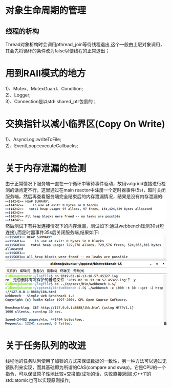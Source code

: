 # 对象生命周期的管理    
## 线程的析构  
Thread对象析构时会调用pthread_join等待线程退出,这个一般由上层对象调用，其会先将循环的条件改为false以便线程的正常退出；  
# 用到RAII模式的地方  
1)、Mutex、MutexGuard、Condition;  
2)、Logger;  
3)、Connection是以std::shared_ptr包裹的；  
# 交换指针以减小临界区(Copy On Write)
1)、AsyncLog::writeToFile;  
2)、EventLoop::executeCallbacks;  
# 关于内存泄漏的检测 
由于正常情况下服务端一直在一个循环中等待事件驱动，故用valgrind直接进行检测的话肯定不行，这里通过在main reactor中注册一个定时器事件(5s)，超时关闭服务端，然后再查看服务端完全结束后的内存泄漏情况，结果是没有内存泄漏的:  
![memory_leak](./results/实验室电脑虚拟机环境下测试结果/内存泄漏.png)  
然后测试下有并发连接情况下的内存泄漏，测试如下:通过webbench压测30s(短连接),而定时器事件35s后关闭服务端,结果如下:  
![memory_leak2](./results/实验室电脑虚拟机环境下测试结果/内存泄漏2.png)  
# 关于任务队列的改进
线程池的任务队列使用了加锁的方式来保证数据的一致性，另一种方法可以通过无锁队列来实现，而其基础即为所谓的CAS(compare and swap)。它是CPU的一个指令，可以保证原子性地比较+交换值(成功的话，失败直接返回);C++11的std::atomic也可以实现原则操作;  
